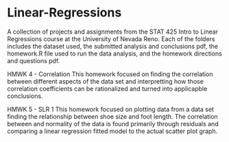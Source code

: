 # Linear-Regressions
A collection of projects and assignments from the STAT 425 Intro to Linear Regressions course at the University of Nevada Reno.
Each of the folders includes the dataset used, the submitted analysis and conclusions pdf, the homework.R file used to run the data analysis, and the homework directions and questions pdf. 

HMWK 4 - Correlation
  This homework focused on finding the correlation between different aspects of the data set and interpretting how those correlation coefficients can be rationalized and turned into applicapble conclusions.

HMWK 5 - SLR 1
  This homework focused on plotting data from a data set finding the relationship between shoe size and foot length. The correlation between and normality of the data is found primarily through residuals and comparing a linear regression fitted model to the actual scatter plot graph. 
  
